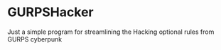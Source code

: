 # GURPSHacker

Just a simple program for streamlining the Hacking optional rules from GURPS cyberpunk
